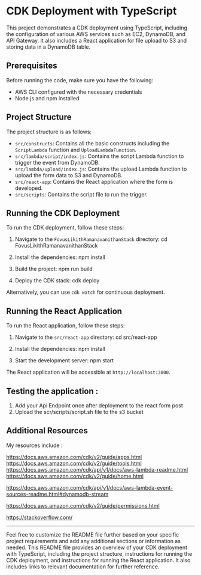 # CDK Deployment with TypeScript

This project demonstrates a CDK deployment using TypeScript, including the configuration of various AWS services such as EC2, DynamoDB, and API Gateway. It also includes a React application for file upload to S3 and storing data in a DynamoDB table.

## Prerequisites

Before running the code, make sure you have the following:

- AWS CLI configured with the necessary credentials
- Node.js and npm installed

## Project Structure

The project structure is as follows:

- `src/constructs`: Contains all the basic constructs including the `ScriptLambda` function and `UploadLambdaFunction`.
- `src/lambda/script/index.js`: Contains the script Lambda function to trigger the event from DynamoDB.
- `src/lambda/upload/index.js`: Contains the upload Lambda function to upload the form data to S3 and DynamoDB.
- `src/react-app`: Contains the React application where the form is developed.
- `src/scripts`: Contains the script file to run the trigger.

## Running the CDK Deployment

To run the CDK deployment, follow these steps:

1. Navigate to the `FovusLikithRamanavanithanStack` directory:
cd FovusLikithRamanavanithanStack

2. Install the dependencies:
npm install

3. Build the project:
npm run build

4. Deploy the CDK stack:
cdk deploy

Alternatively, you can use `cdk watch` for continuous deployment.

## Running the React Application

To run the React application, follow these steps:

1. Navigate to the `src/react-app` directory:
cd src/react-app

2. Install the dependencies:
npm install

3. Start the development server:
npm start

The React application will be accessible at `http://localhost:3000`.

## Testing the application :

1. Add your Api Endpoint once after deployment to the react form post
2. Upload the scr/scripts/script.sh file to the s3 bucket

## Additional Resources

My resources include :

https://docs.aws.amazon.com/cdk/v2/guide/apps.html
https://docs.aws.amazon.com/cdk/v2/guide/tools.html
https://docs.aws.amazon.com/cdk/api/v1/docs/aws-lambda-readme.html
https://docs.aws.amazon.com/cdk/v2/guide/home.html

https://docs.aws.amazon.com/cdk/api/v1/docs/aws-lambda-event-sources-readme.html#dynamodb-stream

https://docs.aws.amazon.com/cdk/v2/guide/permissions.html

https://stackoverflow.com/

---

Feel free to customize the README file further based on your specific project requirements and add any additional sections or information as needed.
This README file provides an overview of your CDK deployment with TypeScript, including the project structure, instructions for running the CDK deployment, and instructions for running the React application. It also includes links to relevant documentation for further reference.
